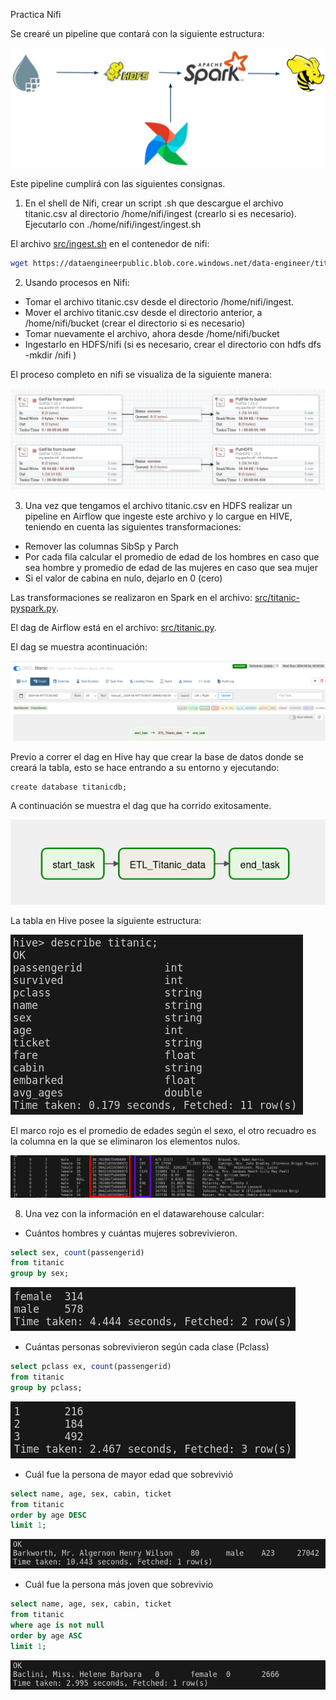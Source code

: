 Practica Nifi

Se crearé un pipeline que contará con la siguiente estructura: 

![img/pipeline.png](img/pipeline.png)

Este pipeline cumplirá con las siguientes consignas.

1. En el shell de Nifi, crear un script .sh que descargue el archivo titanic.csv al directorio /home/nifi/ingest (crearlo si es necesario). Ejecutarlo con ./home/nifi/ingest/ingest.sh

El archivo [src/ingest.sh](src/ingest.sh) en el contenedor de nifi:

```bash
wget https://dataengineerpublic.blob.core.windows.net/data-engineer/titanic.csv
```

2. Usando procesos en Nifi:
* Tomar el archivo titanic.csv desde el directorio /home/nifi/ingest.
* Mover el archivo titanic.csv desde el directorio anterior, a /home/nifi/bucket (crear el
directorio si es necesario)
* Tomar nuevamente el archivo, ahora desde /home/nifi/bucket
* Ingestarlo en HDFS/nifi (si es necesario, crear el directorio con hdfs dfs -mkdir /nifi )

El proceso completo en nifi se visualiza de la siguiente manera:

![img/nifi.png](img/nifi.png)

3. Una vez que tengamos el archivo titanic.csv en HDFS realizar un pipeline en Airflow que
ingeste este archivo y lo cargue en HIVE, teniendo en cuenta las siguientes
transformaciones:
* Remover las columnas SibSp y Parch
* Por cada fila calcular el promedio de edad de los hombres en caso que sea
hombre y promedio de edad de las mujeres en caso que sea mujer
* Si el valor de cabina en nulo, dejarlo en 0 (cero)

Las transformaciones se realizaron en Spark en el archivo: [src/titanic-pyspark.py](src/titanic-pyspark.py).

El dag de Airflow está en el archivo: [src/titanic.py](src/titanic.py).

El dag se muestra acontinuación: 

![img/airflow.png](img/airflow.png)

Previo a correr el dag en Hive hay que crear la base de datos donde se creará la tabla, esto se hace entrando a su entorno y ejecutando: 

```Hive
create database titanicdb;
```

A continuación se muestra el dag que ha corrido exitosamente. 

![img/dag.png](img/dag.png)

La tabla en Hive posee la siguiente estructura:

![img/titanic-table.png](img/titanic-table.png)

El marco rojo es el promedio de edades según el sexo, el otro recuadro es la columna en la que se eliminaron los elementos nulos. 

![img/table.png](img/table.png)

8) Una vez con la información en el datawarehouse calcular:

* Cuántos hombres y cuántas mujeres sobrevivieron.

```SQL
select sex, count(passengerid) 
from titanic 
group by sex;
```

![img/sql1.png](img/sql1.png)

* Cuántas personas sobrevivieron según cada clase (Pclass)

```SQL
select pclass ex, count(passengerid) 
from titanic 
group by pclass;
```

![img/sql1.png](img/sql2.png)

* Cuál fue la persona de mayor edad que sobrevivió

```SQL
select name, age, sex, cabin, ticket 
from titanic 
order by age DESC 
limit 1;
```

![img/sql1.png](img/sql3.png)

* Cuál fue la persona más joven que sobrevivio

```SQL
select name, age, sex, cabin, ticket 
from titanic 
where age is not null 
order by age ASC
limit 1;
```

![img/sql1.png](img/sql4.png)
